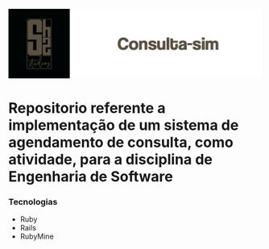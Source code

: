 ![readme](etiquetaconsulta.png)

<h1>Repositorio referente a implementação de um sistema de agendamento de consulta, como atividade, para a disciplina de Engenharia de Software</h1>

### Tecnologias
- Ruby
- Rails
- RubyMine
